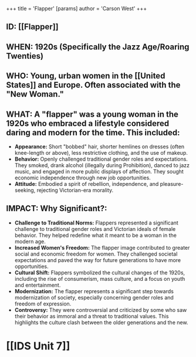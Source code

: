 +++
 title = 'Flapper'
[params]
	author = 'Carson West'
+++
## ID: [[Flapper]]

## WHEN: 1920s (Specifically the Jazz Age/Roaring Twenties)

## WHO: Young, urban women in the [[United States]] and Europe. Often associated with the "New Woman."

## WHAT: A "flapper" was a young woman in the 1920s who embraced a lifestyle considered daring and modern for the time. This included:

*   **Appearance:** Short "bobbed" hair, shorter hemlines on dresses (often knee-length or above), less restrictive clothing, and the use of makeup.
*   **Behavior:** Openly challenged traditional gender roles and expectations. They smoked, drank alcohol (illegally during Prohibition), danced to jazz music, and engaged in more public displays of affection. They sought economic independence through new job opportunities.
*   **Attitude:** Embodied a spirit of rebellion, independence, and pleasure-seeking, rejecting Victorian-era morality.

## IMPACT: Why Significant?:

*   **Challenge to Traditional Norms:** Flappers represented a significant challenge to traditional gender roles and Victorian ideals of female behavior. They helped redefine what it meant to be a woman in the modern age.
*   **Increased Women's Freedom:** The flapper image contributed to greater social and economic freedom for women. They challenged societal expectations and paved the way for future generations to have more opportunities.
*   **Cultural Shift:** Flappers symbolized the cultural changes of the 1920s, including the rise of consumerism, mass culture, and a focus on youth and entertainment.
*   **Modernization:** The flapper represents a significant step towards modernization of society, especially concerning gender roles and freedom of expression.
*   **Controversy:** They were controversial and criticized by some who saw their behavior as immoral and a threat to traditional values. This highlights the culture clash between the older generations and the new.

# [[IDS Unit 7]]